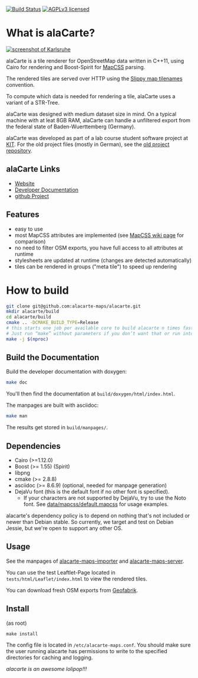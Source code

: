 [![Build Status](https://travis-ci.org/alacarte-maps/alacarte.png?branch=master)](https://travis-ci.org/alacarte-maps/alacarte)
[![AGPLv3 licensed](https://img.shields.io/badge/license-AGPLv3-blue.svg)](./LICENSE)

# What is alaCarte? #

[![screenshot of Karlsruhe](https://github.com/alacarte-maps/alacarte/raw/master/screenshot.png "Karlsruhe")](https://alacarte-maps.github.io/stories/demo.html)

alaCarte is a tile renderer for OpenStreetMap data written in C++11, using Cairo for
rendering and Boost-Spirit for [MapCSS][] parsing.

The rendered tiles are served over HTTP using the [Slippy map tilenames][] convention.

To compute which data is needed for rendering a tile, alaCarte uses a variant of
a STR-Tree.

alaCarte was designed with medium dataset size in mind. On a typical machine with
at leat 8GB RAM, alaCarte can handle a unfiltered export from the federal state
of Baden-Wuerttemberg (Germany).

alaCarte was developed as part of a lab course student software project at [KIT][].
For the old project files (mostly in German), see the [old project repository][].

[MapCSS]: https://wiki.openstreetmap.org/wiki/MapCSS
[Slippy map tilenames]: https://wiki.openstreetmap.org/wiki/Slippy_map_tilenames
[KIT]: https://algo2.iti.kit.edu
[old project repository]: https://bitbucket.org/TheMarex/alacarte


## alaCarte Links ##
* [Website](https://alacarte-maps.github.io)
* [Developer Documentation](https://alacarte-maps.github.io/alacarte/documentation/)
* [github Project](https://github.com/alacarte-maps/alacarte)


## Features ##

* easy to use
* most MapCSS attributes are implemented (see [MapCSS wiki page][] for comparison)
* no need to filter OSM exports, you have full access to all attributes at runtime
* stylesheets are updated at runtime (changes are detected automatically)
* tiles can be rendered in groups ("meta tile") to speed up rendering

[MapCSS wiki page]: https://wiki.openstreetmap.org/wiki/MapCSS/0.2#Vocabulary


# How to build #

```bash
git clone git@github.com:alacarte-maps/alacarte.git
mkdir alacarte/build
cd alacarte/build
cmake .. -DCMAKE_BUILD_TYPE=Release
# this starts one job per available core to build alacarte n times faster.
# Just run “make” without parameters if you don’t want that or run into problems.
make -j $(nproc)
```

## Build the Documentation #
Build the developer documentation with doxygen:

```bash
make doc
```

You'll then find the documentation at `build/doxygen/html/index.html`.

The manpages are built with asciidoc:

```bash
make man
```

The results get stored in `build/manpages/`.


## Dependencies ##
* Cairo (>=1.12.0)
* Boost (>= 1.55) (Spirit)
* libpng
* cmake (>= 2.8.8)
* asciidoc (>= 8.6.9) (optional, needed for manpage generation)
* DejaVu font (this is the default font if no other font is specified).
  * If your characters are not supported by DejaVu, try to use the Noto font.
    See [data/mapcss/default.mapcss](data/mapcss/default.mapcss) for usage examples.

alacarte's dependency policy is to depend on nothing that's not included or newer than Debian stable.
So currently, we target and test on Debian Jessie, but we're open to support any other OS.

## Usage ##

See the manpages of
[alacarte-maps-importer](https://alacarte-maps.github.io/alacarte/manpages/alacarte-maps-importer.1.html)
and
[alacarte-maps-server](https://alacarte-maps.github.io/alacarte/manpages/alacarte-maps-server.1.html).

You can use the test Leaftlet-Page located in `tests/html/Leaflet/index.html`
to view the rendered tiles.

You can download fresh OSM exports from [Geofabrik](https://download.geofabrik.de/).

## Install ##

(as root)

	make install

The config file is located in `/etc/alacarte-maps.conf`. You should make sure the user
running alacarte has permissions to write to the specified directories for caching
and logging.


*alacarte is an awesome lolipop!!!*

